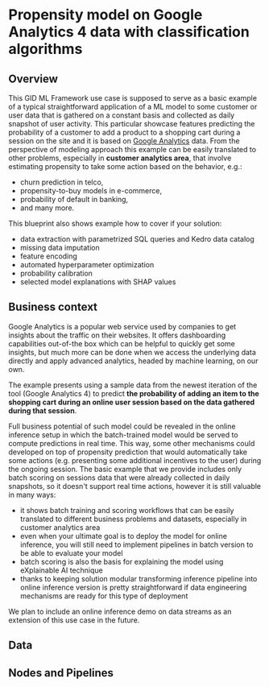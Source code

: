 #   Propensity model on Google Analytics 4 data with classification algorithms

## Overview

This GID ML Framework use case is supposed to serve as a basic example of a typical straightforward application of a ML model to some customer or user data that is gathered on a constant basis and collected as daily snapshot of user activity. This particular showcase features predicting the probability of a customer to add a product to a shopping cart during a session on the site and it is based on [Google Analytics](https://analytics.google.com/analytics/web/provision/#/provision) data. From the perspective of modeling approach this example can be easily translated to other problems, especially in **customer analytics area**, that involve estimating propensity to take some action based on the behavior, e.g.:

- churn prediction in telco,
- propensity-to-buy models in e-commerce,
- probability of default in banking,
- and many more.

This blueprint also shows example how to cover if your solution:
- data extraction with parametrized SQL queries and Kedro data catalog
- missing data imputation
- feature encoding
- automated hyperparameter optimization
- probability calibration
- selected model explanations with SHAP values

## Business context

Google Analytics is a popular web service used by companies to get insights about the traffic on their websites. It offers dashboarding capabilities out-of-the box which can be helpful to quickly get some insights, but much more can be done when we access the underlying data directly and apply advanced analytics, headed by machine learning, on our own.

The example presents using a sample data from the newest iteration of the tool (Google Analytics 4) to predict **the probability of adding an item to the shopping cart during an online user session based on the data gathered during that session**.

Full business potential of such model could be revealed in the online inference setup in which the batch-trained model would be served to compute predictions in real time. This way, some other mechanisms could developed on top of propensity prediction that would automatically take some actions (e.g. presenting some additional incentives to the user) during the ongoing session. The basic example that we provide includes only batch scoring on sessions data that were already collected in daily snapshots, so it doesn't support real time actions, however it is still valuable in many ways:

- it shows batch training and scoring workflows that can be easily translated to different business problems and datasets, especially in customer analytics area
- even when your ultimate goal is to deploy the model for online inference, you will still need to implement pipelines in batch version to be able to evaluate your model
- batch scoring is also the basis for explaining the model using eXplainable AI technique
- thanks to keeping solution modular transforming inference pipeline into online inference version is pretty straightforward if data engineering mechanisms are ready for this type of deployment

We plan to include an online inference demo on data streams as an extension of this use case in the future.

## Data

## Nodes and Pipelines
